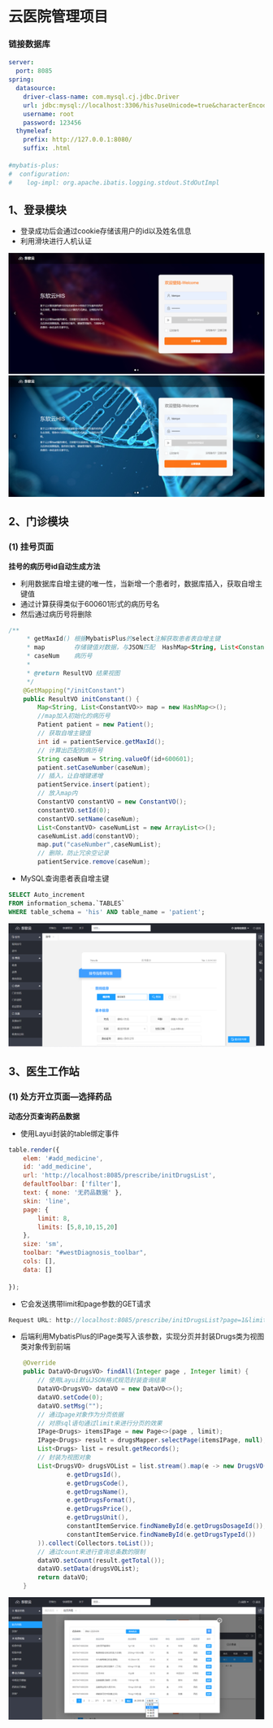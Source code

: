 #                           云医院管理项目

### **链接数据库**

```yaml
server:
  port: 8085
spring:
  datasource:
    driver-class-name: com.mysql.cj.jdbc.Driver
    url: jdbc:mysql://localhost:3306/his?useUnicode=true&characterEncoding=utf-8&useSSL=false&serverTimezone=Asia/Shanghai
    username: root
    password: 123456
  thymeleaf:
    prefix: http://127.0.0.1:8080/
    suffix: .html

#mybatis-plus:
#  configuration:
#    log-impl: org.apache.ibatis.logging.stdout.StdOutImpl
```



## 1、登录模块

- 登录成功后会通过cookie存储该用户的id以及姓名信息
- 利用滑块进行人机认证

![登录样式1](https://github.com/GH-Marvin/ImageLab/blob/master/HIS_image/login_image1.png)
![登录样式2](https://github.com/GH-Marvin/ImageLab/blob/master/HIS_image/login_image2.png)





## 2、门诊模块

### (1) 挂号页面
**挂号的病历号id自动生成方法**

- 利用数据库自增主键的唯一性，当新增一个患者时，数据库插入，获取自增主键值
- 通过计算获得类似于600601形式的病历号名
- 然后通过病历号将删除

```java
/**
     * getMaxId() 根据MybatisPlus的select注解获取患者表自增主键
     * map        存储键值对数据，与JSON匹配  HashMap<String, List<ConstantVO>>
     * caseNum    病历号
     *
     * @return ResultVO 结果视图
     */
    @GetMapping("/initConstant")
    public ResultVO initConstant() {
        Map<String, List<ConstantVO>> map = new HashMap<>();
        //map加入初始化的病历号
        Patient patient = new Patient();
        // 获取自增主键值
        int id = patientService.getMaxId();
        // 计算出匹配的病历号
        String caseNum = String.valueOf(id+600601);
        patient.setCaseNumber(caseNum);
        // 插入，让自增键递增
        patientService.insert(patient);
        // 放入map内
        ConstantVO constantVO = new ConstantVO();
        constantVO.setId(0);
        constantVO.setName(caseNum);
        List<ConstantVO> caseNumList = new ArrayList<>();
        caseNumList.add(constantVO);
        map.put("caseNumber",caseNumList);
        // 删除，防止冗余空记录
        patientService.remove(caseNum);
```

- MySQL查询患者表自增主键

```sql
SELECT Auto_increment
FROM information_schema.`TABLES` 
WHERE table_schema = 'his' AND table_name = 'patient';
```



![门诊挂号](https://github.com/GH-Marvin/ImageLab/blob/master/HIS_image/menu1.png)



## 3、医生工作站

### (1) 处方开立页面—选择药品

**动态分页查询药品数据**

- 使用Layui封装的table绑定事件

```js
table.render({
    elem: '#add_medicine',
    id: 'add_medicine',
    url: 'http://localhost:8085/prescribe/initDrugsList',
    defaultToolbar: ['filter'],
    text: { none: '无药品数据' },
    skin: 'line',
    page: {
        limit: 8,
        limits: [5,8,10,15,20]
    },
    size: 'sm',
    toolbar: "#westDiagnosis_toolbar",
    cols: [],
    data: []

});
```

- 它会发送携带limit和page参数的GET请求

```js
Request URL: http://localhost:8085/prescribe/initDrugsList?page=1&limit=8
```

- 后端利用MybatisPlus的IPage类写入该参数，实现分页并封装Drugs类为视图类对象传到前端

```java
	@Override
    public DataVO<DrugsVO> findAll(Integer page , Integer limit) {
        // 使用Layui默认JSON格式规范封装查询结果
        DataVO<DrugsVO> dataVO = new DataVO<>();
        dataVO.setCode(0);
        dataVO.setMsg("");
        // 通过page对象作为分页依据
        // 对原sql语句通过limit来进行分页的效果
        IPage<Drugs> itemsIPage = new Page<>(page , limit);
        IPage<Drugs> result = drugsMapper.selectPage(itemsIPage, null);
        List<Drugs> list = result.getRecords();
        // 封装为视图对象
        List<DrugsVO> drugsVOList = list.stream().map(e -> new DrugsVO(
                e.getDrugsId(),
                e.getDrugsCode(),
                e.getDrugsName(),
                e.getDrugsFormat(),
                e.getDrugsPrice(),
                e.getDrugsUnit(),
                constantItemService.findNameById(e.getDrugsDosageId()),
                constantItemService.findNameById(e.getDrugsTypeId())
        )).collect(Collectors.toList());
        // 通过count来进行查询总条数的限制
        dataVO.setCount(result.getTotal());
        dataVO.setData(drugsVOList);
        return dataVO;
    }
```

![门诊挂号](https://github.com/GH-Marvin/ImageLab/blob/master/HIS_image/menu5.png)
